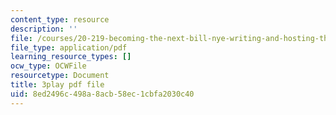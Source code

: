 ```yaml
---
content_type: resource
description: ''
file: /courses/20-219-becoming-the-next-bill-nye-writing-and-hosting-the-educational-show-january-iap-2015/8ed2496c498a8acb58ec1cbfa2030c40_5eF2qCWtifM.pdf
file_type: application/pdf
learning_resource_types: []
ocw_type: OCWFile
resourcetype: Document
title: 3play pdf file
uid: 8ed2496c-498a-8acb-58ec-1cbfa2030c40
---
```

